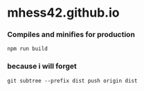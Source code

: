 # mhess42.github.io

### Compiles and minifies for production
```
npm run build
```

### because i will forget
```
git subtree --prefix dist push origin dist
```